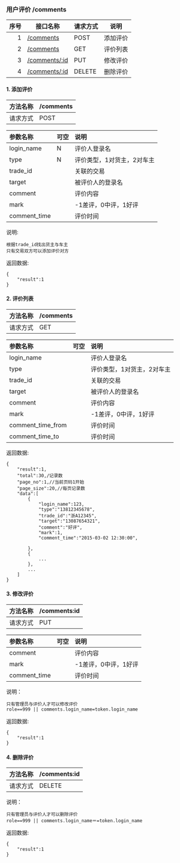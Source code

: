 ### 用户评价 /comments

序号		|接口名称  |请求方式|说明
------:|--------|-------------------|------------------
 1|[/comments](#add_comment)			|POST 	|添加评价
 2|[/comments](#list_comment)			|GET 	|评价列表
 3|[/comments/:id](#update_comment)	|PUT	|修改评价
 4|[/comments/:id](#del_comment)		|DELETE	|删除评价
 
 
#### 1. <label id="add_comment">添加评价</label>

|方法名称|/comments|
|:----|:--------|
|请求方式|POST|

|参数名称|可空|说明|
|:------|:--------|:--------|
|login_name		|N	|评价人登录名|
|type			|N	|评价类型，1对货主，2对车主|
|trade_id		|	|关联的交易|
|target			|	|被评价人的登录名|
|comment		|	|评价内容|
|mark			|	|-1差评，0中评，1好评|
|comment_time	|	|评价时间|


说明:

	根据trade_id找出货主与车主
	只有交易双方可以添加评价对方
	
返回数据:
>
	{
		"result":1
	}
 
#### 2. <label id="list_comment">评价列表</label>

|方法名称|/comments|
|:----|:--------|
|请求方式|GET|

|参数名称|可空|说明|
|:------|:--------|:--------|
|login_name		|	|评价人登录名|
|type			|	|评价类型，1对货主，2对车主|
|trade_id		|	|关联的交易|
|target			|	|被评价人的登录名|
|comment		|	|评价内容|
|mark			|	|-1差评，0中评，1好评|
|comment_time_from	|	|评价时间|
|comment_time_to	|	|评价时间|


返回数据:
>
	{
		"result":1,
		"total":30,/记录数
		"page_no":1,//当前页码1开始
		"page_size":20,//每页记录数
		"data":[
			{
				"login_name":123,
				"type":"13812345678",
				"trade_id":"浙A12345",
				"target":"13087654321",
				"comment":"好评",
				"mark":1,
				"comment_time":"2015-03-02 12:30:00",
				
			},
			{
				...
			},
			...
		]
	}
 
#### 3. <label id="update_comment">修改评价</label>

|方法名称|/comments:id|
|:----|:--------|
|请求方式|PUT|

|参数名称|可空|说明|
|:------|:--------|:--------|
|comment		|	|评价内容|
|mark			|	|-1差评，0中评，1好评|
|comment_time	|	|评价时间|

说明：

	只有管理员与评价人才可以修改评价
	role==999 || comments.login_name=token.login_name
	
返回数据:
>
	{
		"result":1
	}
	
#### 4. <label id="del_comment">删除评价</label>

|方法名称|/comments:id|
|:----|:--------|
|请求方式|DELETE|

说明：

	只有管理员与评价人才可以删除评价
	role==999 || comments.login_name＝=token.login_name

返回数据:
>
	{
		"result":1
	}